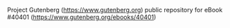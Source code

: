 Project Gutenberg (https://www.gutenberg.org) public repository for eBook #40401 (https://www.gutenberg.org/ebooks/40401)